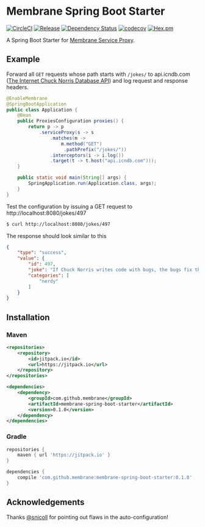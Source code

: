 # Membrane Spring Boot Starter

[![CircleCI](https://circleci.com/gh/membrane/membrane-spring-boot-starter.svg?style=shield&circle-token=8c730ac71f3736480b6b713ff86fe8b17a14cfa3)](https://circleci.com/gh/membrane/membrane-spring-boot-starter)
[![Release](https://jitpack.io/v/membrane/membrane-spring-boot-starter.svg)](https://jitpack.io/#membrane/membrane-spring-boot-starter)
[![Dependency Status](https://www.versioneye.com/user/projects/59147f67e1638f00500b4509/badge.svg?style=flat)](https://www.versioneye.com/user/projects/59147f67e1638f00500b4509)
[![codecov](https://codecov.io/gh/membrane/membrane-spring-boot-starter/branch/master/graph/badge.svg)](https://codecov.io/gh/membrane/membrane-spring-boot-starter)
[![Hex.pm](https://img.shields.io/hexpm/l/plug.svg)](https://raw.githubusercontent.com/membrane/membrane-spring-boot-starter/master/LICENSE)

A Spring Boot Starter for [Membrane Service Proxy](https://github.com/membrane/service-proxy).

## Example

Forward all `GET` requests whose path starts with `/jokes/` to api.icndb.com ([The Internet Chuck Norris Database API](http://www.icndb.com/api/)) and log request and response headers.

```java
@EnableMembrane
@SpringBootApplication
public class Application {
    @Bean
    public ProxiesConfiguration proxies() {
        return p -> p
            .serviceProxy(s -> s
                .matches(m -> 
                    m.method("GET") 
                     .pathPrefix("/jokes/"))
                .interceptors(i -> i.log())
                .target(t -> t.host("api.icndb.com")));
    }

    public static void main(String[] args) {
        SpringApplication.run(Application.class, args);
    }
}
```

Test the configuration by issuing a GET request to http://localhost:8080/jokes/497

```sh
$ curl http://localhost:8080/jokes/497
```

The response should look similar to this

```json
{
    "type": "success",
    "value": {  
        "id": 497,
        "joke": "If Chuck Norris writes code with bugs, the bugs fix themselves.",
        "categories": [
            "nerdy"
        ]
    }
}
```

## Installation

### Maven

```xml
<repositories>
    <repository>
        <id>jitpack.io</id>
        <url>https://jitpack.io</url>
    </repository>
</repositories>

<dependencies>
    <dependency>
        <groupId>com.github.membrane</groupId>
        <artifactId>membrane-spring-boot-starter</artifactId>
        <version>0.1.0</version>
    </dependency>
</dependencies>
```

### Gradle

```groovy
repositories {
    maven { url 'https://jitpack.io' }
}

dependencies {
    compile 'com.github.membrane:membrane-spring-boot-starter:0.1.0'
}
```

## Acknowledgements

Thanks [@snicoll](https://github.com/snicoll) for pointing out flaws in the auto-configuration!
